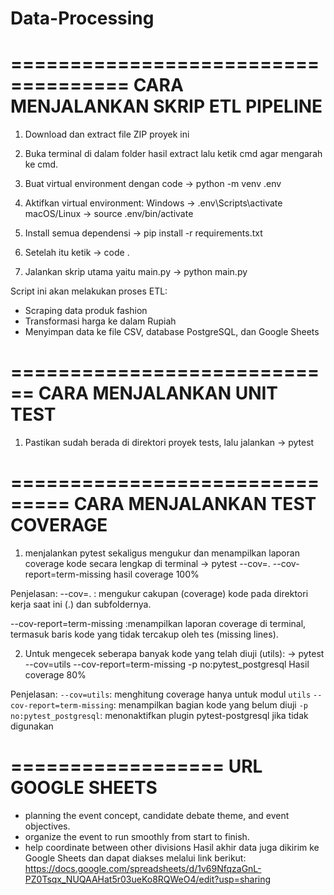 # Data-Processing

====================================
CARA MENJALANKAN SKRIP ETL PIPELINE
====================================

1. Download dan extract file ZIP proyek ini
2. Buka terminal di dalam folder hasil extract lalu ketik cmd agar mengarah ke cmd.
3. Buat virtual environment dengan code 
   -> python -m venv .env

4. Aktifkan virtual environment:
   Windows     -> .env\Scripts\activate
   macOS/Linux -> source .env/bin/activate

5. Install semua dependensi
   -> pip install -r requirements.txt

6. Setelah itu ketik
   -> code .

7. Jalankan skrip utama yaitu main.py
   -> python main.py

Script ini akan melakukan proses ETL:
- Scraping data produk fashion
- Transformasi harga ke dalam Rupiah
- Menyimpan data ke file CSV, database PostgreSQL, dan Google Sheets


============================
CARA MENJALANKAN UNIT TEST
============================

1. Pastikan sudah berada di direktori proyek tests, lalu jalankan
   -> pytest

===============================
CARA MENJALANKAN TEST COVERAGE
===============================

1. menjalankan pytest sekaligus mengukur dan menampilkan laporan coverage kode secara lengkap di terminal
   -> pytest --cov=. --cov-report=term-missing
      hasil coverage 100%

Penjelasan:
--cov=. : mengukur cakupan (coverage) kode pada direktori kerja saat ini (.) dan subfoldernya.

--cov-report=term-missing :menampilkan laporan coverage di terminal, termasuk baris kode yang tidak tercakup oleh tes (missing lines).


2. Untuk mengecek seberapa banyak kode yang telah diuji (utils):
   -> pytest --cov=utils --cov-report=term-missing -p no:pytest_postgresql
      Hasil coverage 80%
      
Penjelasan:
`--cov=utils`: menghitung coverage hanya untuk modul `utils`
`--cov-report=term-missing`: menampilkan bagian kode yang belum diuji
`-p no:pytest_postgresql`: menonaktifkan plugin pytest-postgresql jika tidak digunakan


==================
URL GOOGLE SHEETS
==================

- planning the event concept, candidate debate theme, and event objectives.
- organize the event to run smoothly from start to finish.
- help coordinate between other divisions
Hasil akhir data juga dikirim ke Google Sheets dan dapat diakses melalui link berikut:
https://docs.google.com/spreadsheets/d/1v69NfqzaGnL-PZ0Tsqx_NUQAAHat5r03ueKo8RQWeO4/edit?usp=sharing
